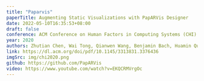 ```yaml
---
title: "Paparvis"
paperTitle: Augmenting Static Visualizations with PapARVis Designer
date: 2022-05-10T16:35:53+08:00
draft: false
conference: ACM Conference on Human Factors in Computing Systems (CHI)
year: 2020
authors: Zhutian Chen, Wai Tong, Qianwen Wang, Benjamin Bach, Huamin Qu
link: https://dl.acm.org/doi/pdf/10.1145/3313831.3376436
imgSrc: img/chi2020.png
github: https://github.com/PapARVis
video: https://www.youtube.com/watch?v=EKQCRMVrgOc
---
```



